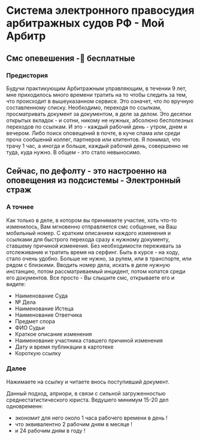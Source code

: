 # Система электронного правосудия арбитражных судов РФ - Мой Арбитр
## Смс опевешения -🚀 бесплатные 
### Предистория
Будучи практикующим Арбитражным управляющим, в течении 9 лет,
мне приходилось много времени тратить на то чтобы следить за тем,
что происходит в вышеуказанном сервисе. 
Это означет, что по вручную составленному
списку. Необходимо, переходя по ссылкам, просматривать документ за документом,
в деле за делом. Это десятки открытых вкладок - и сотни, никому не нужных,
абсолюно бесполезных переходов по ссылкам. И это - каждый рабочий день - утром, днем и вечером.
Либо поиск оповещений в почте, в куче спама или среди прочх сообшений коллег,
партнеров или клитентов. 
Я понимал, что трачу 1 час, а иногда и больше, каждый рабочий день,
совершенно не туда, куда нужно. 
В общем - это стало невыносимо.
## Сейчас, по дефолту - это настроенно на оповещения из подсистемы - Электронный страж 
### А точнее
Как только в деле, в котором вы принимаете участие, хоть что-то изменилось,
Вам мгновенно отправляется смс собщение, на Ваш мобильный номер. 
С кратким описанием каждого изменения и ссылками для быстрого перехода
сразу к нужному документу, ставшему причиной изменения.
Без необходимости переживать за отслеживание и тратить время на серфинг.
Быть в курсе - на ходу, стало очень удобно. Больше не нужно, за рулем, или в транспорте,
или рядом с близкими. Вводить номер дела, искать в деле нужную инстанцию, потом рассматриваемый инцидент, потом копатся среди его документов.
Все просто - Вы слышите смс, открываете его и видите:
- Наименование Суда
- № Дела
- Наименование Истеца
- Наименование Ответчика
- Предмет спора
- ФИО Судьи
- Краткое описание изменения
- Наименование участника ставшего причиной изменения
- Дату и время публикации в картотеке
- Короткую ссылку

### Далее

Нажимаете на ссылку и читаете внось поступивший документ. 

Данный подход, априори, в связи с сильной загруженностью среднестатистического юриста. 
Ведушего минимум 15-20 дел одновременн:
- экономит для него около 1 часа рабочего времени в день !
- что эквивалентно 2 рабочим дням в месяце !
- и 24 рабочим дням в году !
